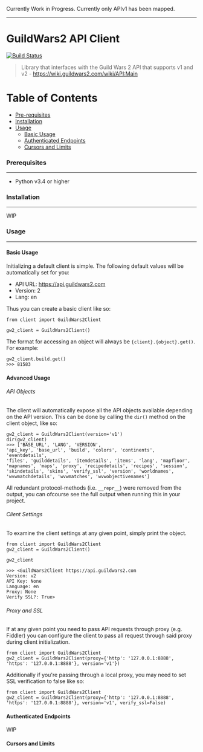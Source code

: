 Currently Work in Progress. Currently only APIv1 has been mapped.

----

GuildWars2 API Client
=====================

[![Build Status](https://travis-ci.org/JuxhinDB/gw2-api-interface.svg?branch=feature%2Fapi-requests)](https://travis-ci.org/JuxhinDB/gw2-api-interface)

> Library that interfaces with the Guild Wars 2 API that supports
> v1 and v2 - https://wiki.guildwars2.com/wiki/API:Main

Table of Contents
=================

- [Pre-requisites](#prerequisites)
- [Installation](#installation)
- [Usage](#usage)
    + [Basic Usage](#basic-usage)
    + [Authenticated Endpoints](#authenticated-endpoints)
    + [Cursors and Limits](#cursors-and-limits)

### Prerequisites
-----

- Python v3.4 or higher

### Installation
-----

WIP


### Usage
-----


#### Basic Usage

Initializing a default client is simple. The following default values
will be automatically set for you:

+ API URL: https://api.guildwars2.com
+ Version: 2
+    Lang: en

Thus you can create a basic client like so:

```
from client import GuildWars2Client

gw2_client = GuildWars2Client()
```

The format for accessing an object will always be `{client}.{object}.get()`.
For example:

```
gw2_client.build.get()
>>> 81583
```

#### Advanced Usage

###### API Objects

The client will automatically expose all the API objects available
depending on the API version. This can be done by calling the `dir()`
method on the client object, like so:

```
gw2_client = GuildWars2Client(version='v1')
dir(gw2_client)
>>> ['BASE_URL', 'LANG', 'VERSION',
'api_key', 'base_url', 'build', 'colors', 'continents', 'eventdetails',
'files', 'guilddetails', 'itemdetails', 'items', 'lang', 'mapfloor',
'mapnames', 'maps', 'proxy', 'recipedetails', 'recipes', 'session',
'skindetails', 'skins', 'verify_ssl', 'version', 'worldnames',
'wvwmatchdetails', 'wvwmatches', 'wvwobjectivenames']
```

All redundant protocol-methods (i.e. `__repr__`) were removed from the output,
you can ofcourse see the full output when running this in your project.

###### Client Settings

To examine the client settings at any given point, simply print the object.

```
from client import GuildWars2Client
gw2_client = GuildWars2Client()

gw2_client

>>> <GuildWars2Client https://api.guildwars2.com
Version: v2
API Key: None
Language: en
Proxy: None
Verify SSL?: True>
```

###### Proxy and SSL

If at any given point you need to pass API requests through proxy (e.g. Fiddler)
you can configure the client to pass all request through said proxy during
client initialization.

```
from client import GuildWars2Client
gw2_client = GuildWars2Client(proxy={'http': '127.0.0.1:8888', 'https': '127.0.0.1:8888'}, version='v1'})
```

Additionally if you're passing through a local proxy, you may need to set
SSL verification to false like so:

```
from client import GuildWars2Client
gw2_client = GuildWars2Client(proxy={'http': '127.0.0.1:8888', 'https': '127.0.0.1:8888'}, version='v1', verify_ssl=False)
```

#### Authenticated Endpoints

WIP

#### Cursors and Limits